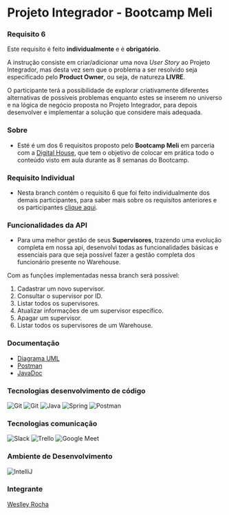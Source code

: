 # Projeto Integrador - Bootcamp Meli

### Requisito 6
Este requisito é feito **individualmente** e é **obrigatório**.

A instrução consiste em criar/adicionar uma nova _User Story_ ao Projeto
Integrador, mas desta vez sem que o problema a ser resolvido seja
especificado pelo **Product Owner**, ou seja, de natureza **LIVRE**.<br>

O participante terá a possibilidade de explorar criativamente diferentes
alternativas de possíveis problemas enquanto estes se inserem no
universo e na lógica de negócio proposta no Projeto Integrador, para
depois desenvolver e implementar a solução que considere mais
adequada.

### Sobre
- Esté é um dos 6 requisitos proposto pelo **Bootcamp Meli** em parceria com a [Digital House](https://www.digitalhouse.com/br), que tem o objetivo de colocar em prática todo o conteúdo visto em aula durante as 8 semanas do Bootcamp.<br>

### Requisito Individual
- Nesta branch contém o requisito 6 que foi feito individualmente dos demais participantes, para saber mais sobre os requisitos anteriores e os participantes [clique aqui](https://github.com/Vila-java/Projeto_Integrador).


### Funcionalidades da API
- Para uma melhor gestão de seus **Supervisores**, trazendo uma evolução completa em nossa api, desenvolvi todas as funcionalidades básicas e essenciais para que seja possível fazer a gestão completa dos funcionário presente no Warehouse.

Com as funções implementadas nessa branch será possível:

1. Cadastrar um novo supervisor.
2. Consultar o supervisor por ID.
3. Listar todos os supervisores.
4. Atualizar informações de um supervisor específico.
5. Apagar um supervisor.
6. Listar todos os supervisores de um Warehouse.

### Documentação

- [Diagrama UML](https://github.com/Vila-java/Projeto_Integrador/blob/feature/weslley-rocha-US06/src/main/resources/documentation/UML.md)
- [Postman](https://github.com/Vila-java/Projeto_Integrador/blob/feature/weslley-rocha-US06/src/main/resources/documentation/Postman.md) 
- [JavaDoc](https://github.com/Vila-java/Projeto_Integrador/blob/feature/weslley-rocha-US06/src/main/resources/documentation/JavaDoc/javadoc.md)

### Tecnologias desenvolvimento de código
<img src="https://img.icons8.com/color/48/000000/git.png" title= "Git"/>  <img src="https://img.icons8.com/ios-glyphs/48/000000/github.png" title= "Git"/>  <img src="https://img.icons8.com/color/48/000000/java-coffee-cup-logo--v1.png" title= "Java"/>  <img src="https://img.icons8.com/color/48/000000/spring-logo.png" title= "Spring"/>  <img src="https://img.icons8.com/external-tal-revivo-color-tal-revivo/48/000000/external-postman-is-the-only-complete-api-development-environment-logo-color-tal-revivo.png" title= "Postman"/>

### Tecnologias comunicação
<img src="https://img.icons8.com/color/48/000000/slack-new.png" title= "Slack"/> <img src="https://img.icons8.com/color/48/000000/trello.png" title= "Trello"/> <img src="https://img.icons8.com/color/48/000000/google-meet.png" title= "Google Meet"/>


### Ambiente de Desenvolvimento
<img src="https://img.icons8.com/color/48/000000/intellij-idea.png" title="IntelliJ"/>


### Integrante
[Weslley Rocha](https://github.com/WeslleyRocha)
